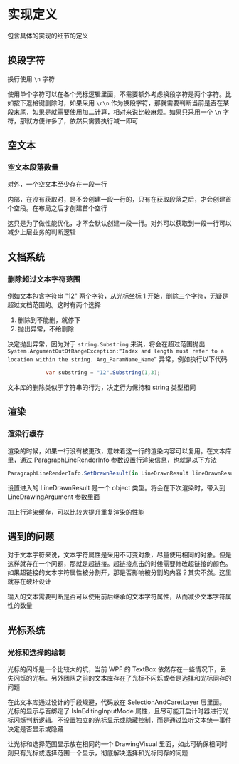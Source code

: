 # 实现定义

包含具体的实现的细节的定义

## 换段字符

换行使用 `\n` 字符

使用单个字符可以在各个光标逻辑里面，不需要额外考虑换段字符是两个字符。比如按下退格键删除时，如果采用 `\r\n` 作为换段字符，那就需要判断当前是否在某段末尾，如果是就需要使用加二计算，相对来说比较麻烦。如果只采用一个 `\n` 字符，那就方便许多了，依然只需要执行减一即可

## 空文本

### 空文本段落数量

对外，一个空文本至少存在一段一行

内部，在没有获取时，是不会创建一段一行的，只有在获取段落之后，才会创建首个空段。在布局之后才创建首个空行

这只是为了做性能优化，才不会默认创建一段一行。对外可以获取到一段一行可以减少上层业务的判断逻辑

## 文档系统

### 删除超过文本字符范围

例如文本包含字符串 "12" 两个字符，从光标坐标 1 开始，删除三个字符，无疑是超过文档范围的。这时有两个选择

1. 删除到不能删，就停下
2. 抛出异常，不给删除

决定抛出异常，因为对于 `string.Substring` 来说，将会在超过范围抛出 `System.ArgumentOutOfRangeException:“Index and length must refer to a location within the string. Arg_ParamName_Name”` 异常，例如执行以下代码

```csharp
            var substring = "12".Substring(1,3);
```

文本库的删除类似于字符串的行为，决定行为保持和 string 类型相同

## 渲染

### 渲染行缓存

渲染的时候，如果一行没有被更改，意味着这一行的渲染内容可以复用。在文本库里，通过 ParagraphLineRenderInfo 参数设置行渲染信息，也就是以下方法

```csharp
ParagraphLineRenderInfo.SetDrawnResult(in LineDrawnResult lineDrawnResult)
```

设置进入的 LineDrawnResult 是一个 object 类型。将会在下次渲染时，带入到 LineDrawingArgument 参数里面

加上行渲染缓存，可以比较大提升重复渲染的性能

## 遇到的问题

对于文本字符来说，文本字符属性是采用不可变对象，尽量使用相同的对象。但是这样就存在一个问题，那就是超链接。超链接点击的时候需要修改超链接的颜色。如果超链接的文本字符属性被分割开，那是否影响被分割的内容？其实不然。这里就存在破坏设计

输入的文本需要判断是否可以使用前后继承的文本字符属性，从而减少文本字符属性的数量

## 光标系统

### 光标和选择的绘制

光标的闪烁是一个比较大的坑，当前 WPF 的 TextBox 依然存在一些情况下，丢失闪烁的光标。另外团队之前的文本库存在了光标不闪烁或者是选择和光标同存的问题

在此文本库通过设计的手段规避，代码放在 SelectionAndCaretLayer 层里面。光标的显示与否绑定了 IsInEditingInputMode 属性，且尽可能开启计时器进行光标闪烁判断逻辑。不设置独立的光标显示或隐藏控制，而是通过监听文本统一事件决定是否显示或隐藏

让光标和选择范围显示放在相同的一个 DrawingVisual 里面，如此可确保相同时刻只有光标或选择范围一个显示，彻底解决选择和光标同存的问题